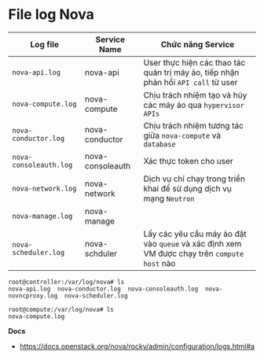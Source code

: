 # File log Nova

|Log file|Service Name|Chức năng Service|
|--------|------------|-----------------|
|`nova-api.log`| nova-api| User thực hiện các thao tác quản trị máy ảo, tiếp nhận phản hồi `API call` từ user|
|`nova-compute.log`| nova-compute| Chịu trách nhiệm tạo và hủy các máy ảo qua `hypervisor APIs`|
|`nova-conductor.log`| nova-conductor| Chịu trách nhiệm tương tác giữa `nova-compute` và `database`|
|`nova-consoleauth.log`| nova-consoleauth| Xác thực token cho user|
|`nova-network.log`| nova-network| Dịch vụ chỉ chạy trong triển khai để sử dụng dịch vụ mạng `Neutron`
|`nova-manage.log`| nova-manage| |
|`nova-scheduler.log`| nova-schduler| Lấy các yêu cầu máy ảo đặt vào `queue` và xác định xem VM được chạy trên `compute host` nào|

```
root@controller:/var/log/nova# ls
nova-api.log  nova-conductor.log  nova-consoleauth.log  nova-novncproxy.log  nova-scheduler.log
```

```
root@compute:/var/log/nova# ls
nova-compute.log
```
__Docs__
- https://docs.openstack.org/nova/rocky/admin/configuration/logs.html#a